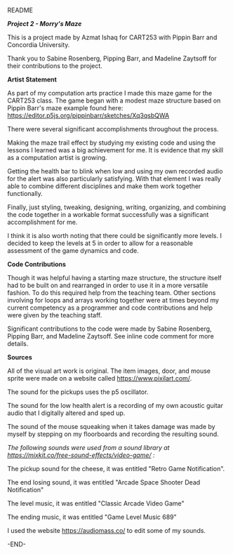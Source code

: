 README

***Project 2 - Morry's Maze***

This is a project made by Azmat Ishaq for CART253 with Pippin Barr and Concordia University.

Thank you to Sabine Rosenberg, Pipping Barr, and Madeline Zaytsoff for their contributions to the project.


**Artist Statement**

As part of my computation arts practice I made this maze game for the CART253 class. The game began with a modest maze structure based on Pippin Barr's maze example found here: https://editor.p5js.org/pippinbarr/sketches/Xq3qsbQWA

There were several significant accomplishments throughout the process.

Making the maze trail effect by studying my existing code and using the lessons I learned was a big achievement for me. It is evidence that my skill as a computation artist is growing.

Getting the health bar to blink when low and using my own recorded audio for the alert was also particularly satisfying. With that element I was really able to combine different disciplines and make them work together functionally.

Finally, just styling, tweaking, designing, writing, organizing, and combining the code together in a workable format successfully was a significant accomplishment for me.

I think it is also worth noting that there could be significantly more levels. I decided to keep the levels at 5 in order to allow for a reasonable assessment of the game dynamics and code.

**Code Contributions**

Though it was helpful having a starting maze structure, the structure itself had to be built on and rearranged in order to use it in a more versatile fashion. To do this required help from the teaching team. Other sections involving for loops and arrays working together were at times beyond my current competency as a programmer and code contributions and help were given by the teaching staff.

Significant contributions to the code were made by Sabine Rosenberg, Pipping Barr, and Madeline Zaytsoff. See inline code comment for more details.

**Sources**

All of the visual art work is original. The item images, door, and mouse sprite were made on a website called https://www.pixilart.com/.

The sound for the pickups uses the p5 oscillator.

The sound for the low health alert is a recording of my own acoustic guitar audio that I digitally altered and sped up.

The sound of the mouse squeaking when it takes damage was made by myself by stepping on my floorboards and recording the resulting sound.

*The following sounds were used from a sound library at https://mixkit.co/free-sound-effects/video-game/ :*

The pickup sound for the cheese, it was entitled "Retro Game Notification".

The end losing sound, it was entitled "Arcade Space Shooter Dead Notification"

The level music, it was entitled "Classic Arcade Video Game"

The ending music, it was entitled "Game Level Music 689"




I used the website https://audiomass.co/ to edit some of my sounds.


-END-

